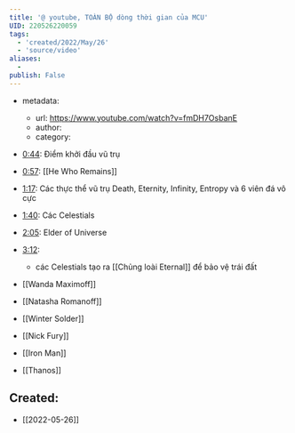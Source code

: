 ```yaml
---
title: '@ youtube, TOÀN BỘ dòng thời gian của MCU'
UID: 220526220059
tags:
  - 'created/2022/May/26'
  - 'source/video'
aliases:
  - 
publish: False
---
```

- metadata:
	- url: https://www.youtube.com/watch?v=fmDH7OsbanE
	- author:
	- category:

- [0:44](https://youtu.be/fmDH7OsbanE?t=44): Điểm khởi đầu vũ trụ
- [0:57](https://youtu.be/fmDH7OsbanE?t=57): [[He Who Remains]]
- [1:17](https://youtu.be/fmDH7OsbanE?t=77): Các thực thể vũ trụ Death, Eternity, Infinity, Entropy và 6 viên đá vô cực
- [1:40](https://youtu.be/fmDH7OsbanE?t=100): Các Celestials
- [2:05](https://youtu.be/fmDH7OsbanE?t=125): Elder of Universe
- [3:12](https://youtu.be/fmDH7OsbanE?t=192): 
	- các Celestials tạo ra [[Chủng loài Eternal]] để bảo vệ trái đất
- [[Wanda Maximoff]]
- [[Natasha Romanoff]]
- [[Winter Solder]]
- [[Nick Fury]]
- [[Iron Man]]
- [[Thanos]]

## Created:
- [[2022-05-26]]

